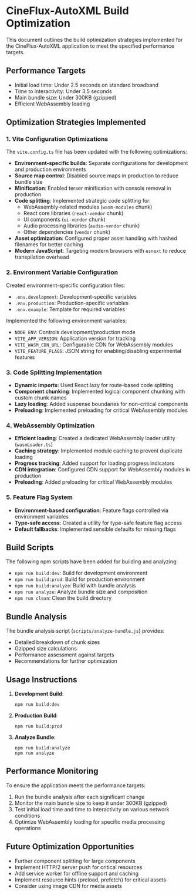 # CineFlux-AutoXML Build Optimization

This document outlines the build optimization strategies implemented for the CineFlux-AutoXML application to meet the specified performance targets.

## Performance Targets

- Initial load time: Under 2.5 seconds on standard broadband
- Time to interactivity: Under 3.5 seconds
- Main bundle size: Under 300KB (gzipped)
- Efficient WebAssembly loading

## Optimization Strategies Implemented

### 1. Vite Configuration Optimizations

The `vite.config.ts` file has been updated with the following optimizations:

- **Environment-specific builds**: Separate configurations for development and production environments
- **Source map control**: Disabled source maps in production to reduce bundle size
- **Minification**: Enabled terser minification with console removal in production
- **Code splitting**: Implemented strategic code splitting for:
  - WebAssembly-related modules (`wasm-modules` chunk)
  - React core libraries (`react-vendor` chunk)
  - UI components (`ui-vendor` chunk)
  - Audio processing libraries (`audio-vendor` chunk)
  - Other dependencies (`vendor` chunk)
- **Asset optimization**: Configured proper asset handling with hashed filenames for better caching
- **Modern JavaScript**: Targeting modern browsers with `esnext` to reduce transpilation overhead

### 2. Environment Variable Configuration

Created environment-specific configuration files:

- `.env.development`: Development-specific variables
- `.env.production`: Production-specific variables
- `.env.example`: Template for required variables

Implemented the following environment variables:
- `NODE_ENV`: Controls development/production mode
- `VITE_APP_VERSION`: Application version for tracking
- `VITE_WASM_CDN_URL`: Configurable CDN for WebAssembly modules
- `VITE_FEATURE_FLAGS`: JSON string for enabling/disabling experimental features

### 3. Code Splitting Implementation

- **Dynamic imports**: Used React.lazy for route-based code splitting
- **Component chunking**: Implemented logical component chunking with custom chunk names
- **Lazy loading**: Added suspense boundaries for non-critical components
- **Preloading**: Implemented preloading for critical WebAssembly modules

### 4. WebAssembly Optimization

- **Efficient loading**: Created a dedicated WebAssembly loader utility (`wasmLoader.ts`)
- **Caching strategy**: Implemented module caching to prevent duplicate loading
- **Progress tracking**: Added support for loading progress indicators
- **CDN integration**: Configured CDN support for WebAssembly modules in production
- **Preloading**: Added preloading for critical WebAssembly modules

### 5. Feature Flag System

- **Environment-based configuration**: Feature flags controlled via environment variables
- **Type-safe access**: Created a utility for type-safe feature flag access
- **Default fallbacks**: Implemented sensible defaults for missing flags

## Build Scripts

The following npm scripts have been added for building and analyzing:

- `npm run build:dev`: Build for development environment
- `npm run build:prod`: Build for production environment
- `npm run build:analyze`: Build with bundle analysis
- `npm run analyze`: Analyze bundle size and composition
- `npm run clean`: Clean the build directory

## Bundle Analysis

The bundle analysis script (`scripts/analyze-bundle.js`) provides:

- Detailed breakdown of chunk sizes
- Gzipped size calculations
- Performance assessment against targets
- Recommendations for further optimization

## Usage Instructions

1. **Development Build**:
   ```
   npm run build:dev
   ```

2. **Production Build**:
   ```
   npm run build:prod
   ```

3. **Analyze Bundle**:
   ```
   npm run build:analyze
   npm run analyze
   ```

## Performance Monitoring

To ensure the application meets the performance targets:

1. Run the bundle analysis after each significant change
2. Monitor the main bundle size to keep it under 300KB (gzipped)
3. Test initial load time and time to interactivity on various network conditions
4. Optimize WebAssembly loading for specific media processing operations

## Future Optimization Opportunities

- Further component splitting for large components
- Implement HTTP/2 server push for critical resources
- Add service worker for offline support and caching
- Implement resource hints (preload, prefetch) for critical assets
- Consider using image CDN for media assets
